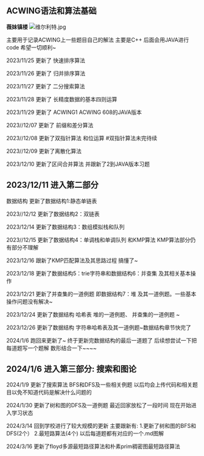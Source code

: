 ## ACWING语法和算法基础

**薇妹镇楼**
![维尔利特.jpg](https://cdn.acwing.com/media/article/image/2024/03/14/352015_8f0b0600e2-维尔利特.jpg)

主要用于记录ACWING上一些题目自己的解法 主要是C++ 后面会用JAVA进行code 希望一切顺利~

2023/11/25 更新了 快速排序算法 

2023/11/26 更新了 归并排序算法

2023/11/27 更新了 二分搜索算法

2023/11/28 更新了 长精度数据的基本四则运算

2023/11/29 更新了 ACWING1 ACWING 608的JAVA版本

2023//12/07 更新了 前缀和差分算法

2023//12/08 更新了双指针算法 和位运算 
#双指针算法未完待续

2023//12/09 更新了离散化算法 

2023/12/10 更新了区间合并算法 并跟新了2到JAVA版本习题

## 2023/12/11 进入第二部分

数据结构 更新了数据结构1:静态单链表

2023//12/12 更新了数据结构2：双链表

2023/12/14 更新了数据结构3：数组模拟栈和队列

2023//12/15 更新了数据结构4：单调栈和单调队列 和KMP算法 KMP算法部分仍有部分不理解

2023/12/16 跟新了KMP匹配算法及其思路过程 搞懂了~

2023/12/18 更新了数据结构5：trie字符串和数据结构6：并查集 及其相关基本操作

2023/12/21 更新了并查集的一道例题 即数据结构7：堆 及其一道例题。一些基本操作问题没有解决~

2023/12/24 更新了数据结构 哈希表 堆的一道例题、 并查集的一道例题 ~

2023/12/26 更新了数据结构 字符串哈希表及其一道例题~数据结构章节快完了

2024/1/6 跑回来更新了~ 终于更新完数据结构的最后一道题了 后续想尝试一下把每道题写一个题解 数形结合一下~~~~

## 2024/1/6 进入第三部分: 搜索和图论

2024/1/9 更新了搜索算法 BFS和DFS及一些相关例题 以后均会上传代码和相关题目以免不知道代码是解决什么问题的

2024/1/30 更新了树和图的DFS及一道例题 最近回家放松了一段时间 现在开始进入学习状态

2024/3/14 回到学校进行了较大规模的更新 主要跟新有: 1.更新了树和图的BFS和DFS(2个）  2.最短路算法(4个) 以后每道题都有对应的一个.md图解

2024/3/16 更新了floyd多源最短路径算法和朴素prim稠密图最短路径算法 

